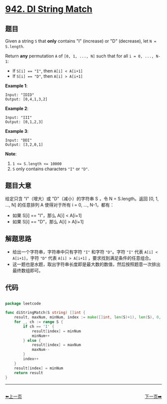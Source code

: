 # [942. DI String Match](https://leetcode.com/problems/di-string-match/)


## 题目

Given a string `S` that **only** contains "I" (increase) or "D" (decrease), let `N = S.length`.

Return **any** permutation `A` of `[0, 1, ..., N]` such that for all `i = 0, ..., N-1`:

- If `S[i] == "I"`, then `A[i] < A[i+1]`
- If `S[i] == "D"`, then `A[i] > A[i+1]`

**Example 1**:

    Input: "IDID"
    Output: [0,4,1,3,2]

**Example 2**:

    Input: "III"
    Output: [0,1,2,3]

**Example 3**:

    Input: "DDI"
    Output: [3,2,0,1]

**Note**:

1. `1 <= S.length <= 10000`
2. `S` only contains characters `"I"` or `"D"`.


## 题目大意

给定只含 "I"（增大）或 "D"（减小）的字符串 S ，令 N = S.length。返回 [0, 1, ..., N] 的任意排列 A 使得对于所有 i = 0, ..., N-1，都有：

- 如果 S[i] == "I"，那么 A[i] < A[i+1]
- 如果 S[i] == "D"，那么 A[i] > A[i+1]



## 解题思路


- 给出一个字符串，字符串中只有字符 `"I"` 和字符 `"D"`。字符 `"I"` 代表 `A[i] < A[i+1]`，字符 `"D"` 代表 `A[i] > A[i+1]` ，要求找到满足条件的任意组合。
- 这一题也是水题，取出字符串长度即是最大数的数值，然后按照题意一次排出最终数组即可。



## 代码

```go

package leetcode

func diStringMatch(S string) []int {
	result, maxNum, minNum, index := make([]int, len(S)+1), len(S), 0, 0
	for _, ch := range S {
		if ch == 'I' {
			result[index] = minNum
			minNum++
		} else {
			result[index] = maxNum
			maxNum--
		}
		index++
	}
	result[index] = minNum
	return result
}

```
----------------------------------------------
<div style="display: flex;justify-content: space-between;align-items: center;">
<p><a href="https://books.halfrost.com/leetcode/ChapterFour/0933.Number-of-Recent-Calls/">⬅️上一页</a></p>
<p><a href="https://books.halfrost.com/leetcode/ChapterFour/0946.Validate-Stack-Sequences/">下一页➡️</a></p>
</div>

